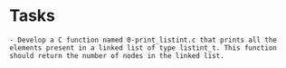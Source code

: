 # Tasks

    - Develop a C function named 0-print_listint.c that prints all the elements present in a linked list of type listint_t. This function should return the number of nodes in the linked list.